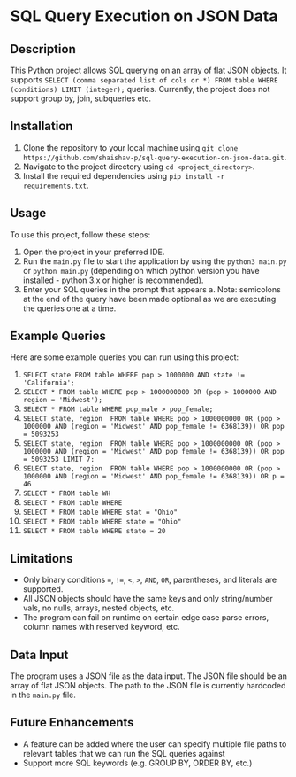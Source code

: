 # SQL Query Execution on JSON Data

## Description
This Python project allows SQL querying on an array of flat JSON objects. It supports `SELECT (comma separated list of cols or *) FROM table WHERE (conditions) LIMIT (integer);` queries. Currently, the project does not support group by, join, subqueries etc.

## Installation
1. Clone the repository to your local machine using `git clone https://github.com/shaishav-p/sql-query-execution-on-json-data.git`.
2. Navigate to the project directory using `cd <project_directory>`.
3. Install the required dependencies using `pip install -r requirements.txt`.

## Usage
To use this project, follow these steps:
1. Open the project in your preferred IDE.
2. Run the `main.py` file to start the application by using the `python3 main.py` or `python main.py` (depending on which python version you have installed - python 3.x or higher is recommended).
3. Enter your SQL queries in the prompt that appears 
   a. Note: semicolons at the end of the query have been made optional as we are executing the queries one at a time.

## Example Queries
Here are some example queries you can run using this project:
1. `SELECT state FROM table WHERE pop > 1000000 AND state != 'California';`
2. `SELECT * FROM table WHERE pop > 1000000000 OR (pop > 1000000 AND region = 'Midwest');`
3. `SELECT * FROM table WHERE pop_male > pop_female;`
4. `SELECT state, region  FROM table WHERE pop > 1000000000 OR (pop > 1000000 AND (region = 'Midwest' AND pop_female != 6368139)) OR pop = 5093253`
5. `SELECT state, region  FROM table WHERE pop > 1000000000 OR (pop > 1000000 AND (region = 'Midwest' AND pop_female != 6368139)) OR pop = 5093253 LIMIT 7;`
6. `SELECT state, region  FROM table WHERE pop > 1000000000 OR (pop > 1000000 AND (region = 'Midwest' AND pop_female != 6368139)) OR p = 46`
7. `SELECT * FROM table WH`
8. `SELECT * FROM table WHERE`
9. `SELECT * FROM table WHERE stat = "Ohio"`
10. `SELECT * FROM table WHERE state = "Ohio"`
11. `SELECT * FROM table WHERE state = 20`

## Limitations
- Only binary conditions `=`, `!=`, `<`, `>`, `AND`, `OR`, parentheses, and literals are supported. 
- All JSON objects should have the same keys and only string/number vals, no nulls, arrays, nested objects, etc.
- The program can fail on runtime on certain edge case parse errors, column names with reserved keyword, etc.

## Data Input
The program uses a JSON file as the data input. The JSON file should be an array of flat JSON objects. The path to the JSON file is currently hardcoded in the `main.py` file.

## Future Enhancements
- A feature can be added where the user can specify multiple file paths to relevant tables that we can run the SQL queries against
- Support more SQL keywords (e.g. GROUP BY, ORDER BY, etc.)


